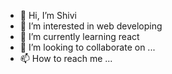 - 👋 Hi, I’m Shivi
- 👀 I’m interested in web developing
- 🌱 I’m currently learning react
- 💞️ I’m looking to collaborate on ...
- 📫 How to reach me ...

<!---
sainishivi/sainishivi is a ✨ special ✨ repository because its `README.md` (this file) appears on your GitHub profile.
You can click the Preview link to take a look at your changes.
--->
